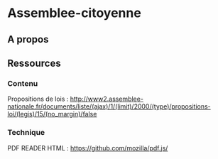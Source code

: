 # Assemblee-citoyenne

## A propos

##  Ressources

### Contenu

Propositions de lois : http://www2.assemblee-nationale.fr/documents/liste/(ajax)/1/(limit)/2000/(type)/propositions-loi/(legis)/15/(no_margin)/false

### Technique

PDF READER HTML : https://github.com/mozilla/pdf.js/
